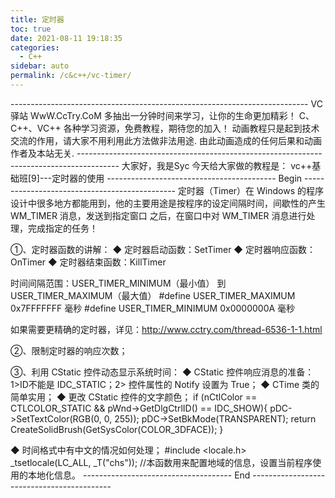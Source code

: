 ```yaml
---
title: 定时器
toc: true
date: 2021-08-11 19:18:35
categories: 
  - C++
sidebar: auto
permalink: /c&c++/vc-timer/
---
```


\--------------------------------------------------------------------------
VC 驿站
WwW.CcTry.CoM
多抽出一分钟时间来学习，让你的生命更加精彩！
C、C++、VC++ 各种学习资源，免费教程，期待您的加入！
动画教程只是起到技术交流的作用，请大家不用利用此方法做非法用途.
由此动画造成的任何后果和动画作者及本站无关.
\----------------------------------------------------------------------------------------
大家好，我是Syc
今天给大家做的教程是：
vc++基础班[9]---定时器的使用
------------------------------------------ Begin ----------------------------------------------
定时器（Timer）在 Windows 的程序设计中很多地方都能用到，他的主要用途是按程序的设定间隔时间，间歇性的产生 WM_TIMER 消息，发送到指定窗口
之后，在窗口中对 WM_TIMER 消息进行处理，完成指定的任务！

①、定时器函数的讲解：
◆ 定时器启动函数：SetTimer
◆ 定时器响应函数：OnTimer
◆ 定时器结束函数：KillTimer

时间间隔范围：USER_TIMER_MINIMUM（最小值） 到 USER_TIMER_MAXIMUM（最大值）
\#define USER_TIMER_MAXIMUM 0x7FFFFFFF 毫秒
\#define USER_TIMER_MINIMUM 0x0000000A 毫秒

如果需要更精确的定时器，详见：http://www.cctry.com/thread-6536-1-1.html

②、限制定时器的响应次数；

③、利用 CStatic 控件动态显示系统时间：
◆ CStatic 控件响应消息的准备：1>ID不能是 IDC_STATIC；2> 控件属性的 Notify 设置为 True；
◆ CTime 类的简单实用；
◆ 更改 CStatic 控件的文字颜色；
if (nCtlColor == CTLCOLOR_STATIC && pWnd->GetDlgCtrlID() == IDC_SHOW){
pDC->SetTextColor(RGB(0, 0, 255));
pDC->SetBkMode(TRANSPARENT);
return CreateSolidBrush(GetSysColor(COLOR_3DFACE));
}

◆ 时间格式中有中文的情况如何处理；
\#include <locale.h>
_tsetlocale(LC_ALL, _T("chs"));
//本函数用来配置地域的信息，设置当前程序使用的本地化信息。
------------------------------------- End -------------------------------------------
